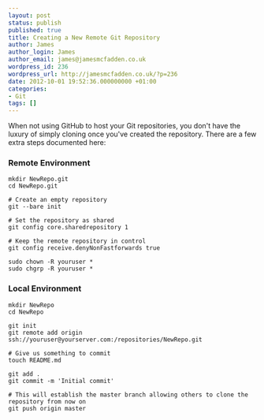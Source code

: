 ```yaml
---
layout: post
status: publish
published: true
title: Creating a New Remote Git Repository
author: James
author_login: James
author_email: james@jamesmcfadden.co.uk
wordpress_id: 236
wordpress_url: http://jamesmcfadden.co.uk/?p=236
date: 2012-10-01 19:52:36.000000000 +01:00
categories:
- Git
tags: []
---
```

When not using GitHub to host your Git repositories, you don't have the luxury of simply cloning once you've created the repository. There are a few extra steps documented here:

### Remote Environment

    mkdir NewRepo.git
    cd NewRepo.git

    # Create an empty repository
    git --bare init

    # Set the repository as shared
    git config core.sharedrepository 1

    # Keep the remote repository in control
    git config receive.denyNonFastforwards true

    sudo chown -R youruser *
    sudo chgrp -R youruser *

### Local Environment

    mkdir NewRepo
    cd NewRepo

    git init
    git remote add origin ssh://youruser@yourserver.com:/repositories/NewRepo.git

    # Give us something to commit
    touch README.md
    
    git add .
    git commit -m 'Initial commit'

    # This will establish the master branch allowing others to clone the repository from now on
    git push origin master

